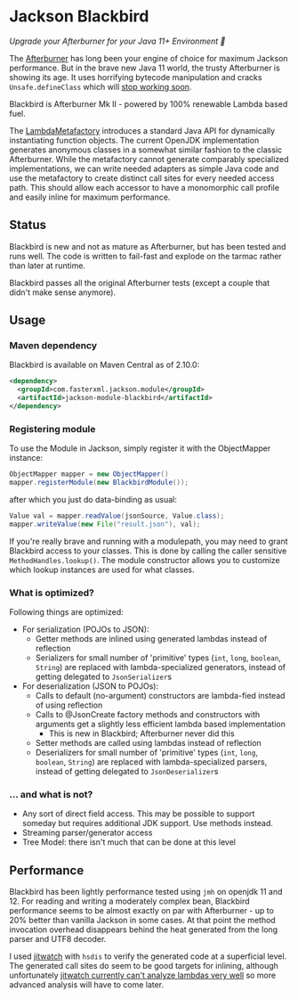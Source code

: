 # Jackson Blackbird
_Upgrade your Afterburner for your Java 11+ Environment 🚀_

The [Afterburner](https://github.com/FasterXML/jackson-modules-base/tree/master/afterburner)
has long been your engine of choice for maximum Jackson performance.
But in the brave new Java 11 world, the trusty Afterburner is showing its age.
It uses horrifying bytecode manipulation and cracks `Unsafe.defineClass` which will
[stop working soon](https://github.com/FasterXML/jackson-modules-base/issues/37).

Blackbird is Afterburner Mk II - powered by 100% renewable Lambda based fuel.

The [LambdaMetafactory](https://docs.oracle.com/en/java/javase/11/docs/api/java.base/java/lang/invoke/LambdaMetafactory.html)
introduces a standard Java API for dynamically instantiating function objects.
The current OpenJDK implementation generates anonymous classes in a somewhat similar fashion
to the classic Afterburner.  While the metafactory cannot generate comparably specialized
implementations, we can write needed adapters as simple Java code and use the metafactory
to create distinct call sites for every needed access path.  This should allow each accessor to
have a monomorphic call profile and easily inline for maximum performance.

## Status

Blackbird is new and not as mature as Afterburner, but has been tested and runs well.
The code is written to fail-fast and explode on the tarmac rather than later at runtime.

Blackbird passes all the original Afterburner tests (except a couple that didn't make sense anymore).

## Usage

### Maven dependency

Blackbird is available on Maven Central as of 2.10.0:

```xml
<dependency>
  <groupId>com.fasterxml.jackson.module</groupId>
  <artifactId>jackson-module-blackbird</artifactId>
</dependency>
```

### Registering module

To use the Module in Jackson, simply register it with the ObjectMapper instance:

```java
ObjectMapper mapper = new ObjectMapper()
mapper.registerModule(new BlackbirdModule());
```

after which you just do data-binding as usual:

```java
Value val = mapper.readValue(jsonSource, Value.class);
mapper.writeValue(new File("result.json"), val);
```

If you're really brave and running with a modulepath, you may need to grant Blackbird access to your classes.
This is done by calling the caller sensitive `MethodHandles.lookup()`.  The module constructor allows you to customize
which lookup instances are used for what classes.

### What is optimized?

Following things are optimized:

* For serialization (POJOs to JSON):
    * Getter methods are inlined using generated lambdas instead of reflection
    * Serializers for small number of 'primitive' types (`int`, `long`, `boolean`, `String`) are replaced with lambda-specialized generators, instead of getting delegated to `JsonSerializer`s
* For deserialization (JSON to POJOs):
    * Calls to default (no-argument) constructors are lambda-fied instead of using reflection
    * Calls to @JsonCreate factory methods and constructors with arguments get a slightly less efficient lambda based implementation
      - This is new in Blackbird; Afterburner never did this
    * Setter methods are called using lambdas instead of reflection
    * Deserializers for small number of 'primitive' types (`int`, `long`, `boolean`, `String`) are replaced with lambda-specialized parsers, instead of getting delegated to `JsonDeserializer`s
 
### ... and what is not?

* Any sort of direct field access.  This may be possible to support someday but requires additional JDK support.  Use methods instead.
* Streaming parser/generator access
* Tree Model: there isn't much that can be done at this level

## Performance

Blackbird has been lightly performance tested using `jmh` on openjdk 11 and 12.
For reading and writing a moderately complex bean, Blackbird performance seems
to be almost exactly on par with Afterburner - up to 20% better than vanilla Jackson in some cases.
At that point the method invocation overhead disappears behind the heat generated
from the long parser and UTF8 decoder.

I used [jitwatch](https://github.com/AdoptOpenJDK/jitwatch) with `hsdis` to verify the generated code at a
superficial level.  The generated call sites do seem to be good targets for inlining, although unfortunately
[jitwatch currently can't analyze lambdas very well](https://github.com/AdoptOpenJDK/jitwatch/issues/282) so
more advanced analysis will have to come later.
